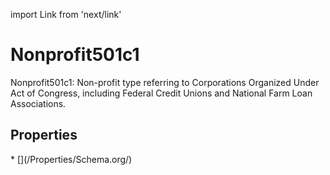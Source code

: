 import Link from 'next/link'

# Nonprofit501c1

Nonprofit501c1: Non-profit type referring to Corporations Organized Under Act of Congress, including Federal Credit Unions and National Farm Loan Associations.

## Properties

<Grid>
* [](/Properties/Schema.org/)

</Grid>

